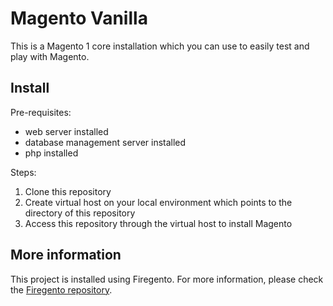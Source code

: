 # Magento Vanilla

This is a Magento 1 core installation which you can use to easily test and play with Magento.

## Install
Pre-requisites:
* web server installed
* database management server installed
* php installed

Steps:
1. Clone this repository
2. Create virtual host on your local environment which points to the directory of this repository
3. Access this repository through the virtual host to install Magento


## More information

This project is installed using Firegento. For more information, please check the [Firegento repository](https://github.com/firegento/magento).
